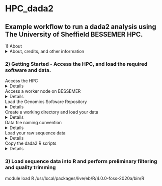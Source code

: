 # HPC_dada2
## Example workflow to run a dada2 analysis using The University of Sheffield BESSEMER HPC.

<summary>1) About</summary>
<details>
<summary>About, credits, and other information</summary>

This HPC tutorial is based largely upon the dada2 (v.1.8) tutorial published by
Benjamin Callahan on the dada2 GitHub page
(https://benjjneb.github.io/dada2/tutorial_1_8.html).

The core of the data processing is identical to that in the above, with modifications
to allow it to be easily run on a remote HPC system.

Whilst it has been written for use with The University of Sheffield's
[BESSEMER](https://docs.hpc.shef.ac.uk/en/latest/bessemer/index.html) system,
the below should be applicable to any GNU/Linux based HPC system, with
appropriate modification (your mileage may vary).

Code which the user (that's you) must run is highlighted in a code block like this:
```
I am code - you must run me
```

Filepaths are highlighted in normal text like this:

`/home/user/a_file_path`


Contact: Graeme Fox //  g.fox@sheffield.ac.uk // graeme.fox87@gmail.com // [@graefox](https://twitter.com/graefox)

</details>

### 2) Getting Started - Access the HPC, and load the required software and data.
<summary>Access the HPC</summary>
<details>
To access the BESSEMER high-performance computer (HPC) you must be connected
to the university network - this can be achieved remotely by using the
virtual private network (VPN) service.

[Please see the university IT pages for details on how to connect to the VPN.](https://students.sheffield.ac.uk/it-services/vpn)

Once connected to the VPN you also need to connect to the HPC using a secure shell (SSH)
connection. This can be achieved using the command line (advanced) or software
such as [MobaXterm](https://mobaxterm.mobatek.net/).

[See the university pages for guidance on how to connect to the VPN](https://docs.hpc.shef.ac.uk/en/latest/hpc/index.html).
</details>

<summary>Access a worker node on BESSEMER</summary>
<details>
Once you have successfully logged into BESSEMER, you need to access a worker node:

```
srun --pty bash -l
```
You should see that the command prompt has changed from

```
[<user>@bessemer-login2 ~]$
```
to
```
[<user>@bessemer-node001 ~]$
```
...where \<user\> is your The University of Sheffield (TUoS) IT username.
Wherever \<user\> appears in this document, substitute it with your University of Sheffield (TUoS) IT username.
</details>

<summary>Load the Genomics Software Repository</summary>
<details>
The Genomics Software Repository contains several pre-loaded pieces of software
useful for a range of genomics-based analyses, including this one.

Did you receive the following message when you accessed the worker node?
```
Your account is set up to use the Genomics Software Repository
```

If so, you are set up and do not need to do the following step.
If not, enter the following:
```
echo -e "if [[ -e '/usr/local/extras/Genomics' ]];\nthen\n\tsource /usr/local/extras/Genomics/.bashrc\nfi" >> $HOME/.bash_profile
```
...and then re-load your profile:
```
source ~/.bash_profile
```
Upon re-loading, you should see the message relating to the Genomics Software Repository above.
</details>

<summary>Create a working directory and load your data</summary>
<details>
You should work in the directory `/fastdata` on BESSEMER as this allows shared access to your files
and commands, useful for troubleshooting.

Check if you already have a directory in `/fastdata`.

```
ls /usr/<user>
```

If you receive the message
```
ls: cannot access /fastdata/<user>: No such file or directory
```
Then you need to create a new folder in `/fastdata` using the command exactly as it appears below:

```
mkdir -m 0700 /fastdata/$USER
```

Create new subdirectories to keep your scripts and data files organised:
```
mkdir /fastdata/$USER/my_project
mkdir /fastdata/$USER/my_project/scripts
mkdir /fastdata/$USER/my_project/raw_data
mkdir /fastdata/$USER/my_project/working_data
```
</details>

<summary>Data file naming convention</summary>
<details>
The workflow assumes that the `/fastdata/my_project/raw_data` directory contains sequence data that is:

* Paired (two files per biological sample)

* Demultiplexed

* FASTQ format

* (optional, but recommended) in the compressed .gz format

Each pair of files relating to each biological sample should have the following naming convention:

`<sample_ID>_S<##>_R1_001.fastq.gz`

`<sample_ID>_S<##>_R2_001.fastq.gz`

Where <sample_ID> is a unique identifier, and S<##> is a sample number (generally assigned by the sequencer itself).

For example, a pair of files might look like this:

`SoilGB_S01_R1_001.fastq.gz`

`SoilGB_S01_R2_001.fastq.gz`
</details>

<summary>Load your raw sequence data</summary>
<details>
If you have sequenced your samples with NEOF, and have been notified that your data
has been received, then you should be able to find your data on the HPC server.

Data is generally stored in the shared space `/shared/molecol2/NBAF/MiSeq/`.

View the data directories contained within it and identify the one that belongs to you.
```
ls /shared/molecol2/NBAF/MiSeq/
```

If, for example, your data directory was called `NBAF_project_010122`, then you would
copy it onto your raw_data directory with the following:
```
cp -r /shared/molecol2/NBAF/MiSeq/NBAF_project_010122/ /fastdata/<user>/my_project/raw_data/
```

Alternatively, to copy data from your personal computer onto the HPC you need to use a file transfer
application such as 'scp' (advanced), MobaXterm, or [FileZilla](https://filezilla-project.org/).
Ensure to copy the data into your `/fastdata/my_project/raw_data folder`.

Run 'ls' on your `raw_data` folder and you should see something like the following
</details>

<summary>Copy the dada2 R scripts</summary>
<details>
Copy the required R scripts for the dada2 workflow into your `scripts`

```
cp /fastdata/bi1xgf/dada2_hpc_scripts/* /fastdata/<user>/scripts
```
</details>

### 3) Load sequence data into R and perform preliminary filtering and quality trimming

module load R
/usr/local/packages/live/eb/R/4.0.0-foss-2020a/bin/R
